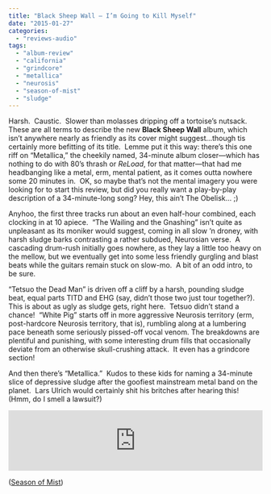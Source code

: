 ```yaml
---
title: "Black Sheep Wall – I’m Going to Kill Myself"
date: "2015-01-27"
categories: 
  - "reviews-audio"
tags: 
  - "album-review"
  - "california"
  - "grindcore"
  - "metallica"
  - "neurosis"
  - "season-of-mist"
  - "sludge"
---
```


Harsh.  Caustic.  Slower than molasses dripping off a tortoise’s nutsack.  These are all terms to describe the new **Black Sheep Wall** album, which isn’t anywhere nearly as friendly as its cover might suggest…though tis certainly more befitting of its title.  Lemme put it this way: there’s this one riff on “Metallica,” the cheekily named, 34-minute album closer—which has nothing to do with 80’s thrash or _ReLoad_, for that matter—that had me headbanging like a metal, erm, mental patient, as it comes outta nowhere some 20 minutes in.  OK, so maybe that’s not the mental imagery you were looking for to start this review, but did you really want a play-by-play description of a 34-minute-long song? Hey, this ain’t The Obelisk… ;)

Anyhoo, the first three tracks run about an even half-hour combined, each clocking in at 10 apiece.  “The Wailing and the Gnashing” isn’t quite as unpleasant as its moniker would suggest, coming in all slow ‘n droney, with harsh sludge barks contrasting a rather subdued, Neurosian verse.  A cascading drum-rush initially goes nowhere, as they lay a little too heavy on the mellow, but we eventually get into some less friendly gurgling and blast beats while the guitars remain stuck on slow-mo.  A bit of an odd intro, to be sure.

“Tetsuo the Dead Man” is driven off a cliff by a harsh, pounding sludge beat, equal parts TITD and EHG (say, didn’t those two just tour together?).  This is about as ugly as sludge gets, right here.  Tetsuo didn’t stand a chance!  “White Pig” starts off in more aggressive Neurosis territory (erm, post-hardcore Neurosis territory, that is), rumbling along at a lumbering pace beneath some seriously pissed-off vocal venom. The breakdowns are plentiful and punishing, with some interesting drum fills that occasionally deviate from an otherwise skull-crushing attack.  It even has a grindcore section!

And then there’s “Metallica.”  Kudos to these kids for naming a 34-minute slice of depressive sludge after the goofiest mainstream metal band on the planet.  Lars Ulrich would certainly shit his britches after hearing this!  (Hmm, do I smell a lawsuit?)

<iframe style="border: 0; width: 100%; height: 120px;" src="https://bandcamp.com/EmbeddedPlayer/album=1126877790/size=large/bgcol=ffffff/linkcol=0687f5/tracklist=false/artwork=small/transparent=true/" width="300" height="150" seamless=""><a href="http://blacksheepwallband.bandcamp.com/album/im-going-to-kill-myself">I'm Going to Kill Myself by Black Sheep Wall</a></iframe>

([Season of Mist](http://www.season-of-mist.com/bands/black-sheep-wall))
